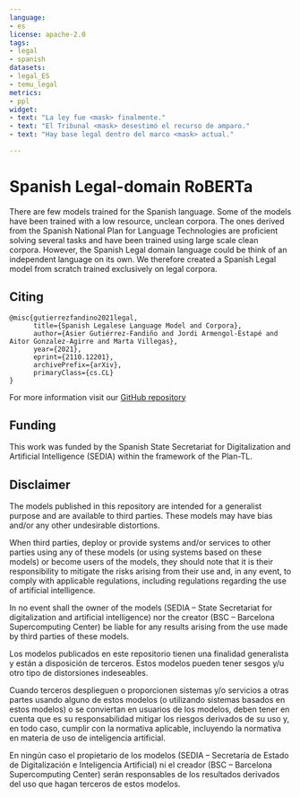 ```yaml
---
language:
- es
license: apache-2.0
tags:
- legal
- spanish
datasets:
- legal_ES
- temu_legal  
metrics:
- ppl
widget:
- text: "La ley fue <mask> finalmente." 
- text: "El Tribunal <mask> desestimó el recurso de amparo."
- text: "Hay base legal dentro del marco <mask> actual."

---
```

# Spanish Legal-domain RoBERTa

There are few models trained for the Spanish language. Some of the models have been trained with a low resource, unclean corpora. The ones derived from the Spanish National Plan for Language Technologies are proficient solving several tasks and have been trained using large scale clean corpora. However, the Spanish Legal domain language could be think of an independent language on its own. We therefore created a Spanish Legal model from scratch trained exclusively on legal corpora.

## Citing 
```
@misc{gutierrezfandino2021legal,
      title={Spanish Legalese Language Model and Corpora}, 
      author={Asier Gutiérrez-Fandiño and Jordi Armengol-Estapé and Aitor Gonzalez-Agirre and Marta Villegas},
      year={2021},
      eprint={2110.12201},
      archivePrefix={arXiv},
      primaryClass={cs.CL}
}
```

For more information visit our [GitHub repository](https://github.com/PlanTL-GOB-ES/lm-legal-es)

## Funding
This work was funded by the Spanish State Secretariat for Digitalization and Artificial Intelligence (SEDIA) within the framework of the Plan-TL.

## Disclaimer

The models published in this repository are intended for a generalist purpose and are available to third parties. These models may have bias and/or any other undesirable distortions.

When third  parties, deploy or provide systems and/or services to other parties using any of these models (or using systems based on these models) or become users of the models, they should note that it is their responsibility to mitigate the risks arising from their use and, in any event, to comply with applicable regulations, including regulations regarding the use of artificial intelligence.

In no event shall the owner of the models (SEDIA – State Secretariat for digitalization and artificial intelligence) nor the creator (BSC – Barcelona Supercomputing Center) be liable for any results arising from the use made by third parties of these models.

 

 

Los modelos publicados en este repositorio tienen una finalidad generalista y están a disposición de terceros. Estos modelos pueden tener sesgos y/u otro tipo de distorsiones indeseables.

Cuando terceros desplieguen o proporcionen sistemas y/o servicios a otras partes usando alguno de estos modelos (o utilizando sistemas basados en estos modelos) o se conviertan en usuarios de los modelos, deben tener en cuenta que es su responsabilidad mitigar los riesgos derivados de su uso y, en todo caso, cumplir con la normativa aplicable, incluyendo la normativa en materia de uso de inteligencia artificial.

En ningún caso el propietario de los modelos (SEDIA – Secretaría de Estado de Digitalización e Inteligencia Artificial) ni el creador (BSC – Barcelona Supercomputing Center) serán responsables de los resultados derivados del uso que hagan terceros de estos modelos.